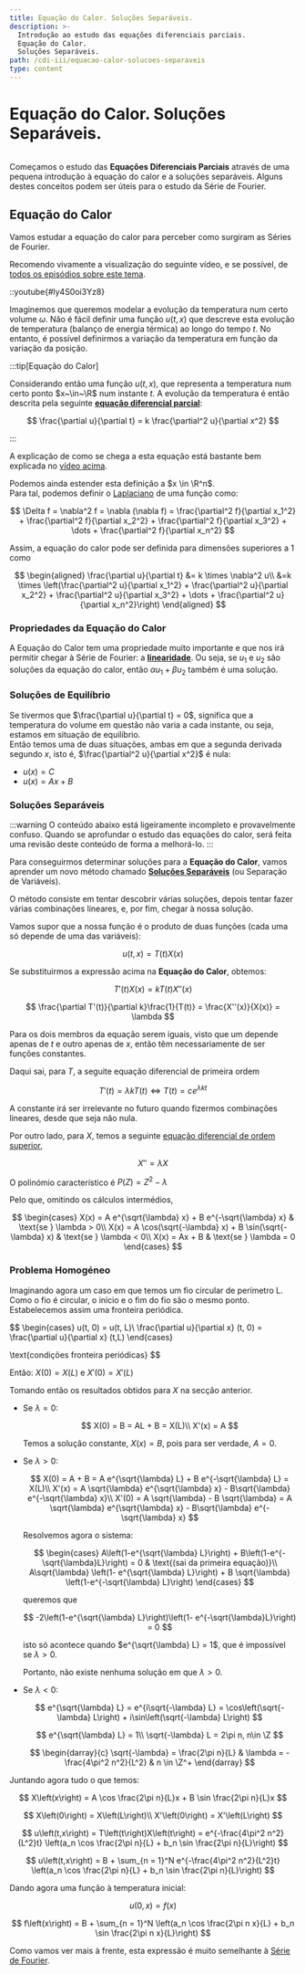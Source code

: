```yaml
---
title: Equação do Calor. Soluções Separáveis.
description: >-
  Introdução ao estudo das equações diferenciais parciais.
  Equação do Calor.
  Soluções Separáveis.
path: /cdi-iii/equacao-calor-solucoes-separaveis
type: content
---
```


# Equação do Calor. Soluções Separáveis.

```toc

```

Começamos o estudo das **Equações Diferenciais Parciais** através de uma pequena introdução
à equação do calor e a soluções separáveis.
Alguns destes conceitos podem ser úteis para o estudo da Série de Fourier.

## Equação do Calor

Vamos estudar a equação do calor para perceber como surgiram as Séries de Fourier.

Recomendo vivamente a visualização do seguinte vídeo, e se possível, de [todos os episódios sobre este tema](https://www.youtube.com/playlist?list=PLZHQObOWTQDNPOjrT6KVlfJuKtYTftqH6).

::youtube{#ly4S0oi3Yz8}

Imaginemos que queremos modelar a evolução da temperatura num certo volume $\omega$.
Não é fácil definir uma função $u(t, x)$ que descreve esta evolução de temperatura (balanço de energia térmica) ao longo do tempo $t$.
No entanto, é possível definirmos a variação da temperatura em função da variação da posição.

:::tip[Equação do Calor]

Considerando então uma função $u(t, x)$, que representa a temperatura num certo ponto $x~\in~\R$ num instante $t$.
A evolução da temperatura é então descrita pela seguinte [**equação diferencial parcial**](color:orange):

$$
\frac{\partial u}{\partial t} = k \frac{\partial^2 u}{\partial x^2}
$$

:::

A explicação de como se chega a esta equação está bastante bem explicada no [vídeo acima](https://www.youtube.com/watch?v=ly4S0oi3Yz8).

Podemos ainda estender esta definição a $x \in \R^n$.  
Para tal, podemos definir o [Laplaciano](https://en.wikipedia.org/wiki/Laplace_operator) de uma função como:

$$
\Delta f = \nabla^2 f = \nabla (\nabla f)
= \frac{\partial^2 f}{\partial x_1^2} + \frac{\partial^2 f}{\partial x_2^2} + \frac{\partial^2 f}{\partial x_3^2} + \dots + \frac{\partial^2 f}{\partial x_n^2}
$$

Assim, a equação do calor pode ser definida para dimensões superiores a 1 como

$$
\begin{aligned}
\frac{\partial u}{\partial t} &= k \times \nabla^2 u\\
&=k \times \left(\frac{\partial^2 u}{\partial x_1^2} + \frac{\partial^2 u}{\partial x_2^2} + \frac{\partial^2 u}{\partial x_3^2} + \dots + \frac{\partial^2 u}{\partial x_n^2}\right)
\end{aligned}
$$

### Propriedades da Equação do Calor

A Equação do Calor tem uma propriedade muito importante e que nos irá permitir chegar à Série de Fourier: a [**linearidade**](color:green).
Ou seja, se $u_1$ e $u_2$ são soluções da equação do calor, então $\alpha u_1 + \beta u_2$ também é uma solução.

### Soluções de Equilíbrio

Se tivermos que $\frac{\partial u}{\partial t} = 0$, significa que a temperatura do volume em questão não
varia a cada instante, ou seja, estamos em situação de equilíbrio.  
Então temos uma de duas situações, ambas em que a segunda derivada segundo $x$, isto é, $\frac{\partial^2 u}{\partial x^2}$ é nula:

- $u(x) = C$
- $u(x) = Ax + B$

### Soluções Separáveis

:::warning
O conteúdo abaixo está ligeiramente incompleto e provavelmente confuso.
Quando se aprofundar o estudo das equações do calor, será feita uma revisão deste conteúdo de forma a melhorá-lo.
:::

Para conseguirmos determinar soluções para a **Equação do Calor**, vamos aprender um novo método chamado [**Soluções Separáveis**](color:orange) (ou Separação de Variáveis).

O método consiste em tentar descobrir várias soluções, depois tentar fazer várias combinações lineares, e, por fim, chegar à nossa solução.

Vamos supor que a nossa função é o produto de duas funções (cada uma só depende de uma das variáveis):

$$
u(t,x) = T(t) X(x)
$$

Se substituirmos a expressão acima na **Equação do Calor**, obtemos:

$$
T'(t) X (x) = k T(t) X''(x)
$$

$$
\frac{\partial T'(t)}{\partial k}\frac{1}{T(t)} = \frac{X''(x)}{X(x)} = \lambda
$$

Para os dois membros da equação serem iguais, visto que um depende apenas de $t$ e outro apenas de $x$,
então têm necessariamente de ser funções constantes.

Daqui sai, para $T$, a seguite equação diferencial de primeira ordem

$$
T'(t) = \lambda k T(t) \Leftrightarrow T(t) = c e^{\lambda k t}
$$

A constante irá ser irrelevante no futuro quando fizermos combinações lineares, desde que seja não nula.

Por outro lado, para $X$, temos a seguinte [equação diferencial de ordem superior](/cdi-iii/equacoes-ordem-superior/),

$$
X'' = \lambda X
$$

O polinómio característico é $P(Z) = Z^2 - \lambda$

Pelo que, omitindo os cálculos intermédios,

$$
\begin{cases}
X(x) = A e^{\sqrt{\lambda} x} + B e^{-\sqrt{\lambda} x} & \text{se } \lambda > 0\\
X(x) = A \cos(\sqrt{-\lambda} x) + B \sin(\sqrt{-\lambda} x) & \text{se } \lambda < 0\\
X(x) = Ax + B & \text{se } \lambda = 0
\end{cases}
$$

### Problema Homogéneo

Imaginando agora um caso em que temos um fio circular de perímetro L.
Como o fio é circular, o início e o fim do fio são o mesmo ponto.
Estabelecemos assim uma fronteira periódica.

$$
\begin{cases}
u(t, 0) = u(t, L)\\
\frac{\partial u}{\partial x} (t, 0) = \frac{\partial u}{\partial x} (t,L)
\end{cases}

\text{condições fronteira periódicas}
$$

Então: $X(0) = X(L)$ e $X'(0) = X'(L)$

Tomando então os resultados obtidos para $X$ na secção anterior.

- Se $\lambda = 0$:

  $$
  X(0) = B = AL + B = X(L)\\
  X'(x) = A
  $$

  Temos a solução constante, $X(x) = B$, pois para ser verdade, $A = 0$.

- Se $\lambda > 0$:

  $$
  X(0) = A + B = A e^{\sqrt{\lambda} L} + B e^{-\sqrt{\lambda} L} = X(L)\\
  X'(x) = A \sqrt{\lambda} e^{\sqrt{\lambda} x} - B\sqrt{\lambda} e^{-\sqrt{\lambda} x}\\
  X'(0) = A \sqrt{\lambda} - B \sqrt{\lambda} = A \sqrt{\lambda} e^{\sqrt{\lambda} x} - B\sqrt{\lambda} e^{-\sqrt{\lambda} x}
  $$

  Resolvemos agora o sistema:

  $$
  \begin{cases}
  A\left(1-e^{\sqrt{\lambda} L}\right) + B\left(1-e^{-\sqrt{\lambda}L}\right) = 0 & \text{(sai da primeira equação)}\\
  A\sqrt{\lambda} \left(1- e^{\sqrt{\lambda} L}\right) + B \sqrt{\lambda} \left(1-e^{-\sqrt{\lambda} L}\right)
  \end{cases}
  $$

  queremos que

  $$
  -2\left(1-e^{\sqrt{\lambda} L}\right)\left(1- e^{-\sqrt{\lambda}L}\right) = 0
  $$

  isto só acontece quando $e^{\sqrt{\lambda} L} = 1$, que é impossível se $\lambda > 0$.

  Portanto, não existe nenhuma solução em que $\lambda > 0$.

- Se $\lambda < 0$:

  $$
  e^{\sqrt{\lambda} L} = e^{i\sqrt{-\lambda} L} = \cos\left(\sqrt{-\lambda} L\right) + i\sin\left(\sqrt{-\lambda} L\right)
  $$

  $$
  e^{\sqrt{\lambda} L} = 1\\
  \sqrt{-\lambda} L = 2\pi n, n\in \Z
  $$

  $$
  \begin{darray}{c}
  \sqrt{-\lambda} = \frac{2\pi n}{L} & \lambda = - \frac{4\pi^2 n^2}{L^2} & n \in \Z^+
  \end{darray}
  $$

Juntando agora tudo o que temos:

$$
X\left(x\right) = A \cos \frac{2\pi n}{L}x + B \sin \frac{2\pi n}{L}x
$$

$$
X\left(0\right) = X\left(L\right)\\
X'\left(0\right) = X'\left(L\right)
$$

$$
u\left(t,x\right) = T\left(t\right)X\left(t\right) = e^{-\frac{4\pi^2 n^2}{L^2}t} \left(a_n \cos \frac{2\pi n}{L} + b_n \sin \frac{2\pi n}{L}\right)
$$

$$
u\left(t,x\right) = B + \sum_{n = 1}^N e^{-\frac{4\pi^2 n^2}{L^2}t} \left(a_n \cos \frac{2\pi n}{L} + b_n \sin \frac{2\pi n}{L}\right)
$$

Dando agora uma função à temperatura inicial:

$$
u\left(0, x\right) = f\left(x\right)
$$

$$
f\left(x\right) = B + \sum_{n = 1}^N \left(a_n \cos \frac{2\pi n x}{L} + b_n \sin \frac{2\pi n x}{L}\right)
$$

Como vamos ver mais à frente, esta expressão é muito semelhante à [Série de Fourier](/cdi-iii/serie-fourier).
